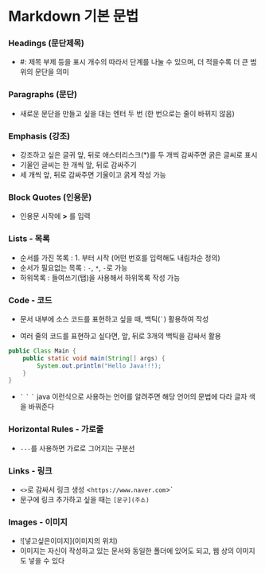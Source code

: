  # Markdown 기본 문법

### Headings (문단제목)
- #: 제목 부제 등을 표시 개수의 따라서 단계를 나눌 수 있으며, 더 적을수록 더 큰 범위의 문단을 의미

### Paragraphs (문단)
- 새로운 문단을 만들고 싶을 대는 엔터 두 번 (한 번으로는 줄이 바뀌지 않음)

### Emphasis (강조)
- 강조하고 싶은 글귀 앞, 뒤로 애스터리스크(*)를 두 개씩 감싸주면 굵은 글씨로 표시
- 기울인 글씨는 한 개씩 앞, 뒤로 감싸주기
- 세 개씩 앞, 뒤로 감싸주면 기울이고 굵게 작성 가능

### Block Quotes (인용문)
- 인용문 시작에 **>** 를 입력

### Lists - 목록
- 순서를 가진 목록 : 1. 부터 시작 (어떤 번호를 입력해도 내림차순 정의)
- 순서가 필요없는 목록 :  `-`, `*`, `-`로 가능
- 하위목록 : 들여쓰기(탭)을 사용해서 하위목록 작성 가능

### Code - 코드
- 문서 내부에 소스 코드를 표현하고 싶을 때, 백틱(`` ` ``) 활용하여 작성

- 여러 줄의 코드를 표현하고 싶다면, 앞, 뒤로 3개의 백틱을 감싸서 활용
```java
public Class Main {
    public static void main(String[] args) {
        System.out.println("Hello Java!!!);
    }
}
```
- `` ` `` `` ` `` `` ` `` java 이런식으로 사용하는 언어를 알려주면 해당 언어의 문법에 다라 글자 색을 바꿔준다 

### Horizontal Rules - 가로줄
- `---`를 사용하면 가로로 그어지는 구분선

### Links - 링크
- `<>`로 감싸서 링크 생성 <`https://www.naver.com`>` 
- 문구에 링크 추가하고 싶을 때는 `[문구](주소)`

### Images - 이미지
- ![넣고싶은이미지](이미지의 위치)
- 이미지는 자신이 작성하고 있는 문서와 동일한 폴더에 있어도 되고, 웹 상의 이미지도 넣을 수 있다